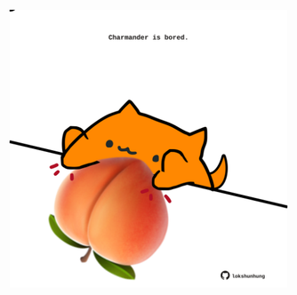 <!-- built at 04/05/2024, 20:00:51 UTC -->
<p align="center">
  <img width="500" height="500" src="./ReadmeImage.svg">
</p>
